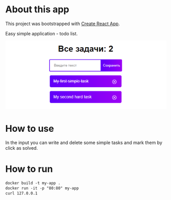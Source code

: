 # About this app

This project was bootstrapped with [Create React App](https://github.com/facebook/create-react-app).

Easy simple application - todo list.

![example](https://github.com/AliasFinn/todo-list/blob/master/example.png?raw=true)

# How to use

In the input you can write and delete some simple tasks and mark them by click as solved. 

# How to run

    docker build -t my-app .
    docker run -it -p "80:80" my-app
    curl 127.0.0.1
